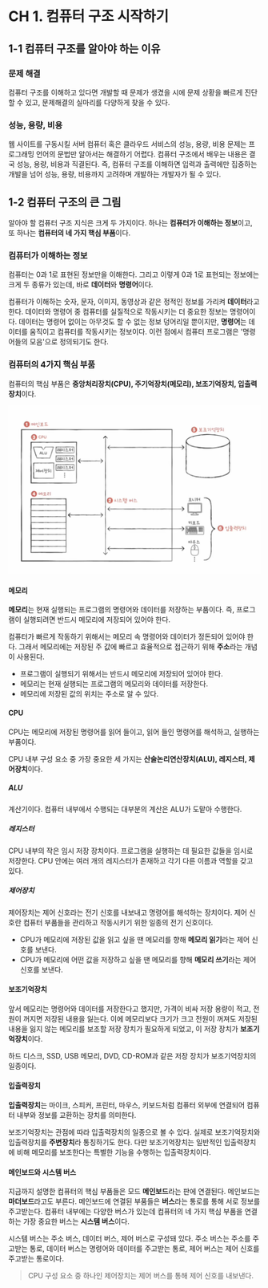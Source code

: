 # CH 1. 컴퓨터 구조 시작하기

## 1-1 컴퓨터 구조를 알아야 하는 이유

### 문제 해결

컴퓨터 구조를 이해하고 있다면 개발할 때 문제가 생겼을 시에 문제 상황을 빠르게 진단할 수 있고, 문제해결의 실마리를 다양하게 찾을 수 있다.

### 성능, 용량, 비용

웹 사이트를 구동시킬 서버 컴퓨터 혹은 클라우드 서비스의 성능, 용량, 비용 문제는 프로그래밍 언어의 문법만 알아서는 해결하기 어렵다. 컴퓨터 구조에서 배우는 내용은 결국 성능, 용량, 비용과 직결된다. 즉, 컴퓨터 구조를 이해하면 입력과 출력에만 집중하는 개발을 넘어 성능, 용량, 비용까지 고려하며 개발하는 개발자가 될 수 있다.

## 1-2 컴퓨터 구조의 큰 그림

알아야 할 컴퓨터 구조 지식은 크게 두 가지이다. 하나는 **컴퓨터가 이해하는 정보**이고, 또 하나는 **컴퓨터의 네 가지 핵심 부품**이다.

### 컴퓨터가 이해하는 정보

컴퓨터는 0과 1로 표현된 정보만을 이해한다. 그리고 이렇게 0과 1로 표현되는 정보에는 크게 두 종류가 있는데, 바로 **데이터**와 **명령어**이다.

컴퓨터가 이해하는 숫자, 문자, 이미지, 동영상과 같은 정적인 정보를 가리켜 **데이터**라고 한다. 데이터와 명령어 중 컴퓨터를 실질적으로 작동시키는 더 중요한 정보는 명령어이다. 데이터는 명령어 없이는 아무것도 할 수 없는 정보 덩어리일 뿐이지만, **명령어**는 데이터를 움직이고 컴퓨터를 작동시키는 정보이다. 이런 점에서 컴퓨터 프로그램은 '명령어들의 모음'으로 정의되기도 한다.

### 컴퓨터의 4가지 핵심 부품

컴퓨터의 핵심 부품은 **중앙처리장치(CPU), 주기억장치(메모리), 보조기억장치, 입출력장치**이다.

![alt text](image.png)

#### 메모리

**메모리**는 현재 실행되는 프로그램의 명령어와 데이터를 저장하는 부품이다. 즉, 프로그램이 실행되려면 반드시 메모리에 저장되어 있어야 한다.

컴퓨터가 빠르게 작동하기 위해서는 메모리 속 명령어와 데이터가 정돈되어 있어야 한다. 그래서 메모리에는 저장된 주 값에 빠르고 효율적으로 접근하기 위해 **주소**라는 개념이 사용된다.

- 프로그램이 실행되기 위해서는 반드시 메모리에 저장되어 있어야 한다.
- 메모리는 현재 실행되는 프로그램의 메모리와 데이터를 저장한다.
- 메모리에 저장된 값의 위치는 주소로 알 수 있다.

#### CPU

CPU는 메모리에 저장된 명령어를 읽어 들이고, 읽어 들인 명령어를 해석하고, 실행하는 부품이다.

CPU 내부 구성 요소 중 가장 중요한 세 가지는 **산술논리연산장치(ALU), 레지스터, 제어장치**이다.

##### ALU

계산기이다. 컴퓨터 내부에서 수행되는 대부분의 계산은 ALU가 도맡아 수행한다.

##### 레지스터

CPU 내부의 작은 임시 저장 장치이다. 프로그램을 실행하는 데 필요한 값들을 임시로 저장한다. CPU 안에는 여러 개의 레지스터가 존재하고 각기 다른 이름과 역할을 갖고 있다.

##### 제어장치

제어장치는 제어 신호라는 전기 신호를 내보내고 명령어를 해석하는 장치이다. 제어 신호란 컴퓨터 부품들을 관리하고 작동시키기 위한 일종의 전기 신호이다.

- CPU가 메모리에 저장된 값을 읽고 싶을 땐 메모리를 향해 **메모리 읽기**라는 제어 신호를 보낸다.
- CPU가 메모리에 어떤 값을 저장하고 싶을 땐 메모리를 향해 **메모리 쓰기**라는 제어 신호를 보낸다.

#### 보조기억장치

앞서 메모리는 명령어와 데이터를 저장한다고 했지만, 가격이 비싸 저장 용량이 적고, 전원이 꺼지면 저장된 내용을 잃는다. 이에 메모리보다 크기가 크고 전원이 꺼져도 저장된 내용을 잃지 않는 메모리를 보조할 저장 장치가 필요하게 되었고, 이 저장 장치가 **보조기억장치**이다.

하드 디스크, SSD, USB 메모리, DVD, CD-ROM과 같은 저장 장치가 보조기억장치의 일종이다.

#### 입출력장치

**입출력장치**는 마이크, 스피커, 프린터, 마우스, 키보드처럼 컴퓨터 외부에 연결되어 컴퓨터 내부와 정보를 교환하는 장치를 의미한다.

보조기억장치는 관점에 따라 입출력장치의 일종으로 볼 수 있다. 실제로 보조기억장치와 입출력장치를 **주변장치**라 통칭하기도 한다. 다만 보조기억장치는 일반적인 입출력장치에 비해 메모리를 보조한다는 특별한 기능을 수행하는 입출력장치이다.

#### 메인보드와 시스템 버스

지금까지 설명한 컴퓨터의 핵심 부품들은 모드 **메인보드**라는 판에 연결된다. 메인보드는 **마더보드**라고도 부른다. 메인보드에 연결된 부품들은 **버스**라는 통로를 통해 서로 정보를 주고받는다. 컴퓨터 내부에는 다양한 버스가 있는데 컴퓨터의 네 가지 핵심 부품을 연결하는 가장 중요한 버스는 **시스템 버스**이다.

시스템 버스는 주소 버스, 데이터 버스, 제어 버스로 구성돼 있다. 주소 버스는 주소를 주고받는 통로, 데이터 버스는 명령어와 데이터를 주고받는 통로, 제어 버스는 제어 신호를 주고받는 통로이다.

> CPU 구성 요소 중 하나인 제어장치는 제어 버스를 통해 제어 신호를 내보낸다.
